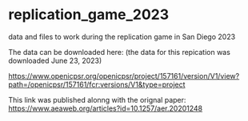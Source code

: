 # replication_game_2023
 data and files to work during the replication game in San Diego 2023
 
 The data can be downloaded here:
 (the data for this repication was downloaded June 23, 2023)
 
 https://www.openicpsr.org/openicpsr/project/157161/version/V1/view?path=/openicpsr/157161/fcr:versions/V1&type=project
 
 This link was published alonng with the orignal paper: https://www.aeaweb.org/articles?id=10.1257/aer.20201248
 
